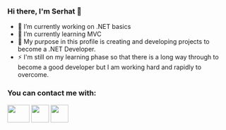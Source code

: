 ### Hi there, I'm Serhat 👋
- 🔭 I’m currently working on .NET basics
- 🌱 I’m currently learning MVC
- 📖 My purpose in this profile is creating and developing projects to become a .NET Developer.
- ⚡ I'm still on my learning phase so that there is a long way through to become a good developer but I am working hard and rapidly to overcome.

### You can contact me with:
<a href="https://twitter.com/serhattomak"><img src="https://www.vectorlogo.zone/logos/twitter/twitter-official.svg" width="50" height="40"/></a>
<a href="https://www.linkedin.com/in/serhattomak/"><img src="https://www.vectorlogo.zone/logos/linkedin/linkedin-icon.svg" width="40" height="40"/></a>
<a href="mailto:serhattomak@gmail.com"><img src="https://www.vectorlogo.zone/logos/gmail/gmail-icon.svg" width="40" height="40"/></a>

<!--
**serhattomak/serhattomak** is a ✨ _special_ ✨ repository because its `README.md` (this file) appears on your GitHub profile.

Here are some ideas to get you started:

- 👯 I’m looking to collaborate on ...
- 🤔 I’m looking for help with ...
- 💬 Ask me about ...
- 📫 How to reach me: ...
- 😄 Pronouns: ...
- ⚡ Fun fact: ...
-->
